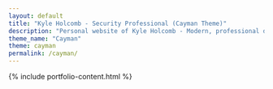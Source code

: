 ```yaml
---
layout: default
title: "Kyle Holcomb - Security Professional (Cayman Theme)"
description: "Personal website of Kyle Holcomb - Modern, professional design"
theme_name: "Cayman"
theme: cayman
permalink: /cayman/
---
```


{% include portfolio-content.html %}